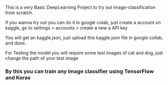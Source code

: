 This is a very Basic DeepLearning Project to try out image-classification from scratch.

if  you wanna try out you can do it in google colab, just create a account on kaggle, go to settings > accounts > create a new a API key 

You will get an kaggle.json, just upload this kaggle.json file in google collab, and done.

For Testing the model you will require some test images of cat and dog, just change the path of your test image 

### By this you can train any image classifier using TensorFlow and Keras 